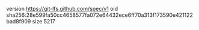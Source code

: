 version https://git-lfs.github.com/spec/v1
oid sha256:28e599fa50cc4658577fa072e64432ece6ff70a313f173590e421122bad8f909
size 5217

